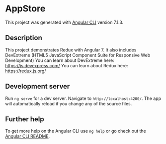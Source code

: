 # AppStore

This project was generated with [Angular CLI](https://github.com/angular/angular-cli) version 7.1.3.

## Description

This project demonstrates Redux with Angular 7.
It also includes DevExtreme (HTML5 JavaScript Component Suite for Responsive Web Development)
You can learn about DevExtreme here: https://js.devexpress.com/
You can learn about Redux here: https://redux.js.org/

## Development server

Run `ng serve` for a dev server. Navigate to `http://localhost:4200/`. The app will automatically reload if you change any of the source files.

## Further help

To get more help on the Angular CLI use `ng help` or go check out the [Angular CLI README](https://github.com/angular/angular-cli/blob/master/README.md).
